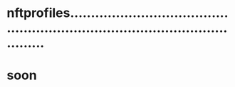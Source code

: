 # nftprofiles....................................................................................................
# soon
